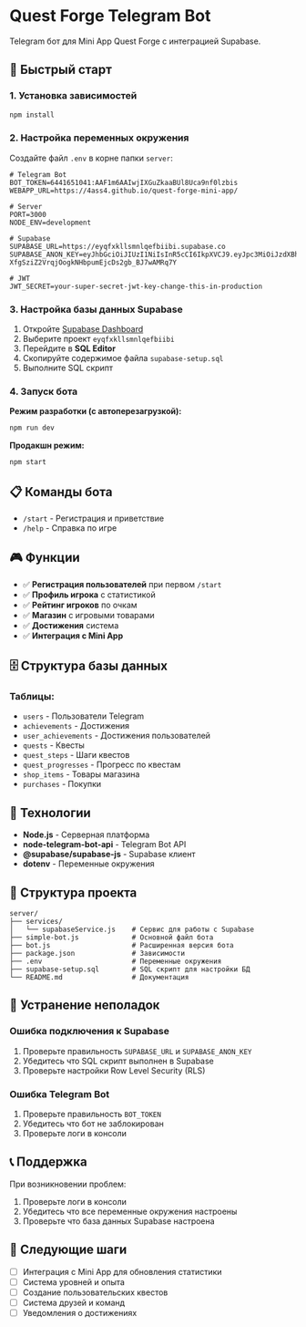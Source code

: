# Quest Forge Telegram Bot

Telegram бот для Mini App Quest Forge с интеграцией Supabase.

## 🚀 Быстрый старт

### 1. Установка зависимостей
```bash
npm install
```

### 2. Настройка переменных окружения
Создайте файл `.env` в корне папки `server`:

```env
# Telegram Bot
BOT_TOKEN=6441651041:AAF1m6AAIwjIXGuZkaaBUl8Uca9nf0lzbis
WEBAPP_URL=https://4ass4.github.io/quest-forge-mini-app/

# Server
PORT=3000
NODE_ENV=development

# Supabase
SUPABASE_URL=https://eyqfxkllsmnlqefbiibi.supabase.co
SUPABASE_ANON_KEY=eyJhbGciOiJIUzI1NiIsInR5cCI6IkpXVCJ9.eyJpc3MiOiJzdXBhYmFzZSIsInJlZiI6ImV5cWZ4a2xsc21ubHFlZmJpaWJpIiwicm9sZSI6ImFub24iLCJpYXQiOjE3NTU0NDM2OTcsImV4cCI6MjA3MTAxOTY5N30.G-XfgSziZ2VrqjOogkNHbpumEjcDs2gb_BJ7wAMRq7Y

# JWT
JWT_SECRET=your-super-secret-jwt-key-change-this-in-production
```

### 3. Настройка базы данных Supabase

1. Откройте [Supabase Dashboard](https://supabase.com/dashboard)
2. Выберите проект `eyqfxkllsmnlqefbiibi`
3. Перейдите в **SQL Editor**
4. Скопируйте содержимое файла `supabase-setup.sql`
5. Выполните SQL скрипт

### 4. Запуск бота

**Режим разработки (с автоперезагрузкой):**
```bash
npm run dev
```

**Продакшн режим:**
```bash
npm start
```

## 📋 Команды бота

- `/start` - Регистрация и приветствие
- `/help` - Справка по игре

## 🎮 Функции

- ✅ **Регистрация пользователей** при первом `/start`
- ✅ **Профиль игрока** с статистикой
- ✅ **Рейтинг игроков** по очкам
- ✅ **Магазин** с игровыми товарами
- ✅ **Достижения** система
- ✅ **Интеграция с Mini App**

## 🗄️ Структура базы данных

### Таблицы:
- `users` - Пользователи Telegram
- `achievements` - Достижения
- `user_achievements` - Достижения пользователей
- `quests` - Квесты
- `quest_steps` - Шаги квестов
- `quest_progresses` - Прогресс по квестам
- `shop_items` - Товары магазина
- `purchases` - Покупки

## 🔧 Технологии

- **Node.js** - Серверная платформа
- **node-telegram-bot-api** - Telegram Bot API
- **@supabase/supabase-js** - Supabase клиент
- **dotenv** - Переменные окружения

## 📁 Структура проекта

```
server/
├── services/
│   └── supabaseService.js    # Сервис для работы с Supabase
├── simple-bot.js             # Основной файл бота
├── bot.js                    # Расширенная версия бота
├── package.json              # Зависимости
├── .env                      # Переменные окружения
├── supabase-setup.sql        # SQL скрипт для настройки БД
└── README.md                 # Документация
```

## 🚨 Устранение неполадок

### Ошибка подключения к Supabase
1. Проверьте правильность `SUPABASE_URL` и `SUPABASE_ANON_KEY`
2. Убедитесь что SQL скрипт выполнен в Supabase
3. Проверьте настройки Row Level Security (RLS)

### Ошибка Telegram Bot
1. Проверьте правильность `BOT_TOKEN`
2. Убедитесь что бот не заблокирован
3. Проверьте логи в консоли

## 📞 Поддержка

При возникновении проблем:
1. Проверьте логи в консоли
2. Убедитесь что все переменные окружения настроены
3. Проверьте что база данных Supabase настроена

## 🎯 Следующие шаги

- [ ] Интеграция с Mini App для обновления статистики
- [ ] Система уровней и опыта
- [ ] Создание пользовательских квестов
- [ ] Система друзей и команд
- [ ] Уведомления о достижениях
